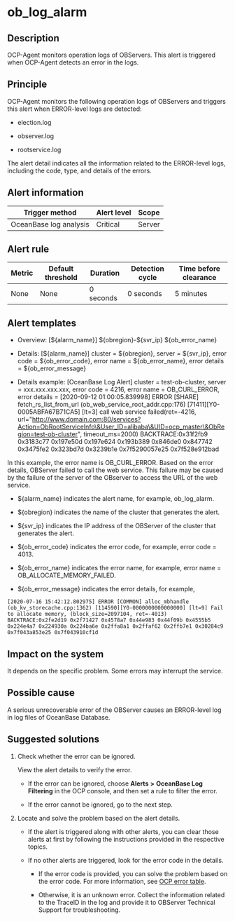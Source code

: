 ob_log_alarm 
=================================



**Description** 
------------------------------------

OCP-Agent monitors operation logs of OBServers. This alert is triggered when OCP-Agent detects an error in the logs.

Principle 
------------------------------

OCP-Agent monitors the following operation logs of OBServers and triggers this alert when ERROR-level logs are detected: 

* election.log

  

* observer.log

  

* rootservice.log

  




The alert detail indicates all the information related to the ERROR-level logs, including the code, type, and details of the errors.

**Alert information** 
------------------------------------------



|     Trigger method     | Alert level | Scope  |
|------------------------|-------------|--------|
| OceanBase log analysis | Critical    | Server |



**Alert rule** 
-----------------------------------



| Metric | Default threshold | Duration  | Detection cycle | Time before clearance |
|--------|-------------------|-----------|-----------------|-----------------------|
| None   | None              | 0 seconds | 0 seconds       | 5 minutes             |



**Alert templates** 
----------------------------------------

* Overview: [\${alarm_name}] \${obregion}-\${svr_ip} ${ob_error_name}

  

* Details: [\${alarm_name}] cluster = \${obregion}, server = \${svr_ip}, error code = \${ob_error_code}, error name = \${ob_error_name}, error details = ${ob_error_message}

  

* Details example: [OceanBase Log Alert] cluster = test-ob-cluster, server = xxx.xxx.xxx.xxx, error code = 4216, error name = OB_CURL_ERROR, error details = [2020-09-12 01:00:05.839998] ERROR [SHARE] fetch_rs_list_from_url (ob_web_service_root_addr.cpp:176) [71411][Y0-0005ABFA67B71CA5] [lt=3] call web service failed(ret=-4216, url="http://www.domain.com:80/services?Action=ObRootServiceInfo\&User_ID=alibaba\&UID=ocp_master\&ObRegion=test-ob-cluster", timeout_ms=2000) BACKTRACE:0x31f2fb9 0x3183c77 0x197e50d 0x197e624 0x193b389 0x846de0 0x847742 0x3475fe2 0x323bd7d 0x3239b1e 0x7f5290057e25 0x7f528e912bad

  




In this example, the error name is OB_CURL_ERROR. Based on the error details, OBServer failed to call the web service. This failure may be caused by the failure of the server of the OBserver to access the URL of the web service. 



* ${alarm_name} indicates the alert name, for example, ob_log_alarm.

  

* ${obregion} indicates the name of the cluster that generates the alert.

  

* ${svr_ip} indicates the IP address of the OBServer of the cluster that generates the alert.

  

* ${ob_error_code} indicates the error code, for example, error code = 4013.

  

* ${ob_error_name} indicates the error name, for example, error name = OB_ALLOCATE_MEMORY_FAILED.

  

* ${ob_error_message} indicates the error details, for example,

  




```shell
[2020-07-16 15:42:12.802975] ERROR [COMMON] alloc_mbhandle (ob_kv_storecache.cpp:1362) [114590][Y0-0000000000000000] [lt=9] Fail to allocate memory, (block_size=2097104, ret=-4013) BACKTRACE:0x2fe2d19 0x2f71427 0x4578a7 0x44e983 0x44f09b 0x4555b5 0x224e4a7 0x224930a 0x224ba6e 0x2ffa8a1 0x2ffaf62 0x2ffb7e1 0x30284c9 0x7f043a853e25 0x7f043910cf1d
```



**Impact on the system** 
---------------------------------------------

It depends on the specific problem. Some errors may interrupt the service.

**Possible cause** 
---------------------------------------

A serious unrecoverable error of the OBServer causes an ERROR-level log in log files of OceanBase Database.

Suggested solutions 
----------------------------------------

1. Check whether the error can be ignored. 

   View the alert details to verify the error. 
   * If the error can be ignored, choose **Alerts** **\>** **OceanBase Log Filtering** in the OCP console, and then set a rule to filter the error.

     
   
   * If the error cannot be ignored, go to the next step.

     
   

   

2. Locate and solve the problem based on the alert details. 

   * If the alert is triggered along with other alerts, you can clear those alerts at first by following the instructions provided in the respective topics.

     
   
   * If no other alerts are triggered, look for the error code in the details. 

     * If the error code is provided, you can solve the problem based on the error code. For more information, see [OCP error table](../../300.ob-cloud-platform/1200.appendix/400.ocp-error-information-table.md).

       
     
     * Otherwise, it is an unknown error. Collect the information related to the TraceID in the log and provide it to OBServer Technical Support for troubleshooting.

       
     

     
   

   




